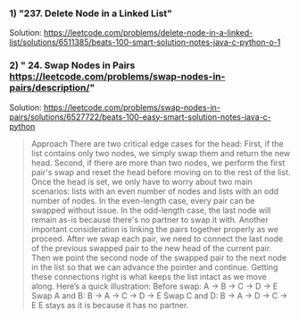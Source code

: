 ### 1) "237. Delete Node in a Linked List"
   
Solution:
https://leetcode.com/problems/delete-node-in-a-linked-list/solutions/6511385/beats-100-smart-solution-notes-java-c-python-o-1

### 2) " 24. Swap Nodes in Pairs https://leetcode.com/problems/swap-nodes-in-pairs/description/"

Solution: https://leetcode.com/problems/swap-nodes-in-pairs/solutions/6527722/beats-100-easy-smart-solution-notes-java-c-python
> Approach
There are two critical edge cases for the head:
First, if the list contains only two nodes, we simply swap them and return the new head.
Second, if there are more than two nodes, we perform the first pair's swap and reset the head before moving on to the rest of the list.
Once the head is set, we only have to worry about two main scenarios: lists with an even number of nodes and lists with an odd number of nodes. In the even-length case, every pair can be swapped without issue. In the odd-length case, the last node will remain as-is because there's no partner to swap it with.
Another important consideration is linking the pairs together properly as we proceed. After we swap each pair, we need to connect the last node of the previous swapped pair to the new head of the current pair. Then we point the second node of the swapped pair to the next node in the list so that we can advance the pointer and continue. Getting these connections right is what keeps the list intact as we move along.
Here’s a quick illustration:
Before swap:
A -> B -> C -> D -> E
Swap A and B:
B -> A -> C -> D -> E
Swap C and D:
B -> A -> D -> C -> E
E stays as it is because it has no partner.
